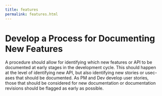 ```yaml
---
title: features
permalink: features.html
---
```


# Develop a Process for Documenting New Features

A procedure should allow for identifying which new features or API to be documented at early stages in the development cycle. This should happen at the level of identifying new API, but also identifying new stories or usec-ases that should be documented. As PM and Dev develop user stories, those that should be considered for new documentation or documentation revisions should be flagged as early as possible.
